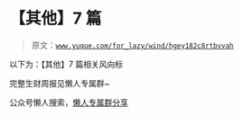 # 【其他】7 篇

> 原文：[`www.yuque.com/for_lazy/wind/hgey182c8rtbvvah`](https://www.yuque.com/for_lazy/wind/hgey182c8rtbvvah)

以下为：【其他】7 篇相关风向标

完整生财周报见懒人专属群~

公众号懒人搜索，[懒人专属群分享](https://lazybook.fun/#/blog/group)